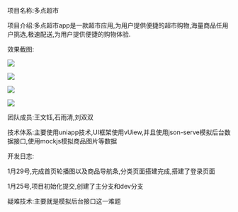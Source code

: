 项目名称:多点超市

项目介绍:多点超市app是一款超市应用,为用户提供便捷的超市购物,海量商品任用户挑选,极速配送,为用户提供便捷的购物体验.

效果截图:

![](https://github.com/xiaoxianyu1998/three123pigs/blob/master/static/imgs/index.png)



![](https://github.com/xiaoxianyu1998/three123pigs/blob/master/static/imgs/category.png)



![](https://github.com/xiaoxianyu1998/three123pigs/blob/master/static/imgs/cart.png)



![](https://github.com/xiaoxianyu1998/three123pigs/blob/master/static/imgs/login.png)



团队成员:王文钰,石雨清,刘双双

技术体系:主要使用uniapp技术,UI框架使用vUiew,并且使用json-serve模拟后台数据接口,使用mockjs模拟商品图片等数据

开发日志:

1月29号,完成首页轮播图以及商品导航条,分类页面搭建完成,搭建了登录页面

1月25号,项目初始化提交,创建了主分支和dev分支

疑难技术:主要就是模拟后台接口这一难题